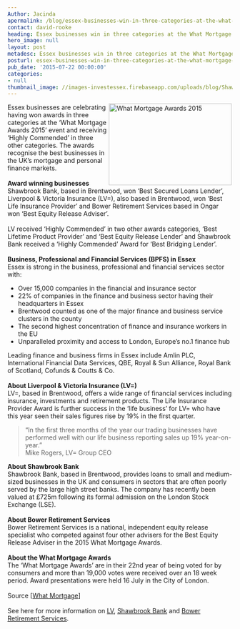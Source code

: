 ```yaml
---
Author: Jacinda
apermalink: /blog/essex-businesses-win-in-three-categories-at-the-what-mortgage-awards-2015
contact: david-rooke
heading: Essex businesses win in three categories at the What Mortgage Awards 2015
hero_image: null
layout: post
metadesc: Essex businesses win in three categories at the What Mortgage Awards 2015
posturl: essex-businesses-win-in-three-categories-at-the-what-mortgage-awards-2015
pub_date: '2015-07-22 00:00:00'
categories:
- null
thumbnail_image: //images-investessex.firebaseapp.com/uploads/blog/Shawbrook_mgage_awards_mini.jpg
---
```


<p><img alt='What Mortgage Awards 2015' src='//images-investessex.firebaseapp.com/uploads/blog/Shawbrook_mgage_awards__300.jpg' style='float:right; height:183px; margin-left:2px; margin-right:2px; width:275px'/>Essex businesses are celebrating having won awards in three categories at the ‘What Mortgage Awards 2015’ event and receiving ‘Highly Commended’ in three other categories. The awards recognise the best businesses in the UK’s mortgage and personal finance markets.<br/><br/><strong>Award winning businesses</strong><br/>Shawbrook Bank, based in Brentwood, won ‘Best Secured Loans Lender’, Liverpool &amp; Victoria Insurance (LV=), also based in Brentwood, won ‘Best Life Insurance Provider’ and Bower Retirement Services based in Ongar won ‘Best Equity Release Adviser’.<br/><br/>LV received ‘Highly Commended’ in two other awards categories, ‘Best Lifetime Product Provider’ and ‘Best Equity Release Lender’ and Shawbrook Bank received a ‘Highly Commended’ Award for ‘Best Bridging Lender’.<br/><br/><strong>Business, Professional and Financial Services (BPFS) in Essex</strong><br/>Essex is strong in the business, professional and financial services sector with:</p><ul><li>Over 15,000 companies in the financial and insurance sector</li><li>22% of companies in the finance and business sector having their headquarters in Essex</li><li>Brentwood counted as one of the major finance and business service clusters in the county</li><li>The second highest concentration of finance and insurance workers in the EU</li><li>Unparalleled proximity and access to London, Europe’s no.1 finance hub</li></ul><p>Leading finance and business firms in Essex include Amlin PLC, International Financial Data Services, QBE, Royal &amp; Sun Alliance, Royal Bank of Scotland, Cofunds &amp; Coutts &amp; Co.<br/><br/><strong>About Liverpool &amp; Victoria Insurance (LV=)</strong><br/>LV=, based in Brentwood, offers a wide range of financial services including insurance, investments and retirement products. The Life Insurance Provider Award is further success in the ‘life business’ for LV= who have this year seen their sales figures rise by 19% in the first quarter.</p><blockquote><p>“In the first three months of the year our trading businesses have performed well with our life business reporting sales up 19% year-on-year.”<br/>Mike Rogers, LV= Group CEO</p></blockquote><p><strong>About Shawbrook Bank</strong><br/>Shawbrook Bank, based in Brentwood, provides loans to small and medium-sized businesses in the UK and consumers in sectors that are often poorly served by the large high street banks. The company has recently been valued at £725m following its formal admission on the London Stock Exchange (LSE).<br/><br/><strong>About Bower Retirement Services</strong><br/>Bower Retirement Services is a national, independent equity release specialist who competed against four other advisers for the Best Equity Release Adviser in the 2015 What Mortgage Awards.<br/><br/><strong>About the What Mortgage Awards</strong><br/>The ‘What Mortgage Awards’ are in their 22nd year of being voted for by consumers and more than 19,000 votes were received over an 18 week period. Award presentations were held 16 July in the City of London.<br/><br/>Source [<a href='http://www.whatmortgage.co.uk/awards/2015-mortgage-awards-winners/' target='_blank'>What Mortgage</a>]<br/><br/>See here for more information on <a href='http://www.lv.com/' target='_blank'>LV</a>, <a href='https://www.shawbrook.co.uk/' target='_blank'>Shawbrook Bank</a> and <a href='http://www.brsequity.co.uk/' target='_blank'>Bower Retirement Services</a>.<br/> </p>